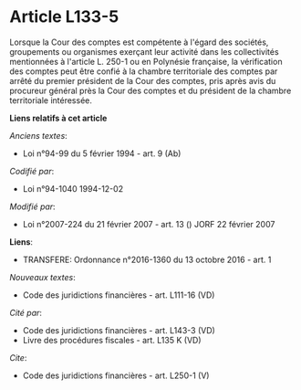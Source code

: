 # Article L133-5

Lorsque la Cour des comptes est compétente à l'égard des sociétés, groupements ou organismes exerçant leur activité dans les
collectivités mentionnées à l'article L. 250-1 ou en Polynésie française, la vérification des comptes peut être confié à la
chambre territoriale des comptes par arrêté du premier président de la Cour des comptes, pris après avis du procureur général
près la Cour des comptes et du président de la chambre territoriale intéressée.

**Liens relatifs à cet article**

_Anciens textes_:

  - Loi n°94-99 du 5 février 1994 - art. 9 (Ab)

_Codifié par_:

  - Loi n°94-1040 1994-12-02

_Modifié par_:

  - Loi n°2007-224 du 21 février 2007 - art. 13 () JORF 22 février 2007

**Liens**:

  - TRANSFERE: Ordonnance n°2016-1360 du 13 octobre 2016 - art. 1

_Nouveaux textes_:

  - Code des juridictions financières - art. L111-16 (VD)

_Cité par_:

  - Code des juridictions financières - art. L143-3 (VD)
  - Livre des procédures fiscales - art. L135 K (VD)

_Cite_:

  - Code des juridictions financières - art. L250-1 (V)
